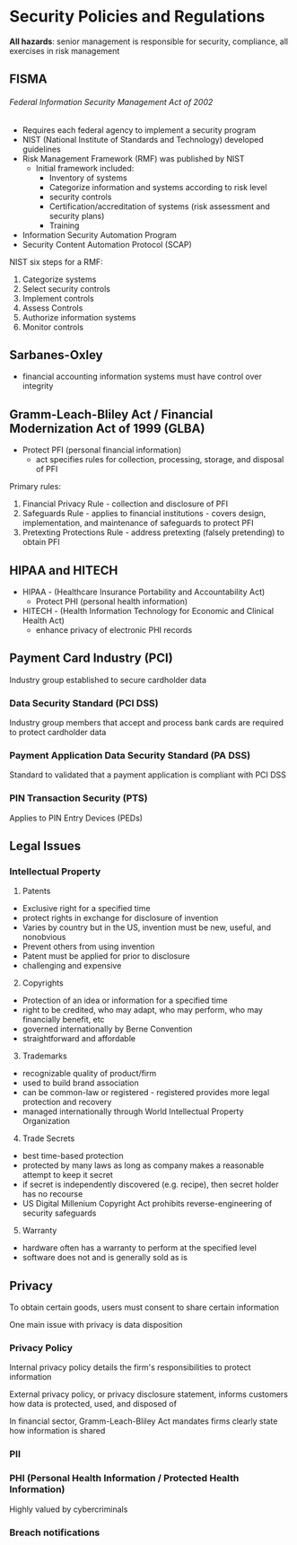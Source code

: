 # Security Policies and Regulations

**All hazards**: senior management is responsible for security, compliance, all exercises in risk management

## FISMA
###### Federal Information Security Management Act of 2002
- Requires each federal agency to implement a security program
- NIST (National Institute of Standards and Technology) developed guidelines
- Risk Management Framework (RMF) was published by NIST
  - Initial framework included:
    - Inventory of systems
    - Categorize information and systems according to risk level
    - security controls
    - Certification/accreditation of systems (risk assessment and security plans)
    - Training
- Information Security Automation Program
- Security Content Automation Protocol (SCAP)

NIST six steps for a RMF:
1. Categorize systems
2. Select security controls
3. Implement controls
4. Assess Controls
5. Authorize information systems
6. Monitor controls

## Sarbanes-Oxley
- financial accounting information systems must have control over integrity

## Gramm-Leach-Bliley Act / Financial Modernization Act of 1999 (GLBA)
- Protect PFI (personal financial information)
  - act specifies rules for collection, processing, storage, and disposal of PFI

Primary rules:
1. Financial Privacy Rule - collection and disclosure of PFI
2. Safeguards Rule - applies to financial institutions - covers design, implementation, and maintenance of safeguards to protect PFI
3. Pretexting Protections Rule - address pretexting (falsely pretending) to obtain PFI

## HIPAA and HITECH
- HIPAA - (Healthcare Insurance Portability and Accountability Act) 
  - Protect PHI (personal health information)
- HITECH - (Health Information Technology for Economic and Clinical Health Act)
  - enhance privacy of electronic PHI records

## Payment Card Industry (PCI)
Industry group established to secure cardholder data

### Data Security Standard (PCI DSS)
Industry group members that accept and process bank cards are required to protect cardholder data

### Payment Application Data Security Standard (PA DSS)
Standard to validated that a payment application is compliant with PCI DSS

### PIN Transaction Security (PTS)
Applies to PIN Entry Devices (PEDs)

## Legal Issues

### Intellectual Property

1. Patents
  - Exclusive right for a specified time
  - protect rights in exchange for disclosure of invention
  - Varies by country but in the US, invention must be new, useful, and nonobvious
  - Prevent others from using invention
  - Patent must be applied for prior to disclosure
  - challenging and expensive
2. Copyrights
  - Protection of an idea or information for a specified time
  - right to be credited, who may adapt, who may perform, who may financially benefit, etc
  - governed internationally by Berne Convention
  - straightforward and affordable
3. Trademarks
  - recognizable quality of product/firm
  - used to build brand association
  - can be common-law or registered - registered provides more legal protection and recovery
  - managed internationally through World Intellectual Property Organization
4. Trade Secrets
  - best time-based protection
  - protected by many laws as long as company makes a reasonable attempt to keep it secret
  - if secret is independently discovered (e.g. recipe), then secret holder has no recourse
  - US Digital Millenium Copyright Act prohibits reverse-engineering of security safeguards
5. Warranty
  - hardware often has a warranty to perform at the specified level
  - software does not and is generally sold as is

## Privacy
To obtain certain goods, users must consent to share certain information

One main issue with privacy is data disposition

### Privacy Policy
Internal privacy policy details the firm's responsibilities to protect information

External privacy policy, or privacy disclosure statement, informs customers how data is protected, used, and disposed of

In financial sector, Gramm-Leach-Bliley Act mandates firms clearly state how information is shared

### PII

### PHI (Personal Health Information / Protected Health Information)
Highly valued by cybercriminals 

### Breach notifications

